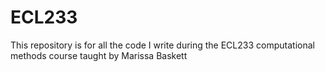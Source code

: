 # ECL233
This repository is for all the code I write during the ECL233 computational methods course taught by Marissa Baskett
